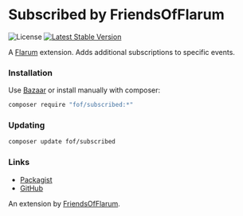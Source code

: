 # Subscribed by FriendsOfFlarum

![License](https://img.shields.io/badge/license-MIT-blue.svg) [![Latest Stable Version](https://img.shields.io/packagist/v/fof/subscribed.svg)](https://packagist.org/packages/fof/subscribed)

A [Flarum](http://flarum.org) extension. Adds additional subscriptions to specific events.

### Installation

Use [Bazaar](https://discuss.flarum.org/d/5151-flagrow-bazaar-the-extension-marketplace) or install manually with composer:

```sh
composer require "fof/subscribed:*"
```

### Updating

```sh
composer update fof/subscribed
```

### Links

- [Packagist](https://packagist.org/packages/fof/subscribed)
- [GitHub](https://github.com/FriendsOfFlarum/subscribed)

An extension by [FriendsOfFlarum](https://github.com/FriendsOfFlarum).
